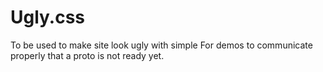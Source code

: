 # Ugly.css

To be used to make site look ugly with simple <body class="ugly">
For demos to communicate properly that a proto is not ready yet.
